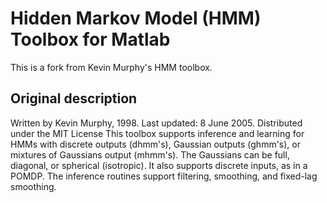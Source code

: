 Hidden Markov Model (HMM) Toolbox for Matlab
====

This is a fork from Kevin Murphy's HMM toolbox.

Original description
----

Written by Kevin Murphy, 1998.
Last updated: 8 June 2005. 
Distributed under the MIT License
This toolbox supports inference and learning for HMMs with discrete outputs (dhmm's), Gaussian outputs (ghmm's), or mixtures of Gaussians output (mhmm's). The Gaussians can be full, diagonal, or spherical (isotropic). It also supports discrete inputs, as in a POMDP. The inference routines support filtering, smoothing, and fixed-lag smoothing.


